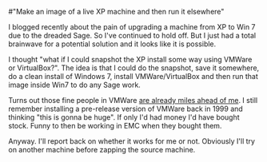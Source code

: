 #"Make an image of a live XP machine and then run it elsewhere"


 I blogged recently about the pain of upgrading a machine from XP to Win 7 due to the dreaded Sage. So I&#39;ve continued to hold off. But I just had a total brainwave for a potential solution and it looks like it is possible. <p /><div>I thought &quot;what if I could snapshot the XP install some way using VMWare or VirtualBox?&quot;. The idea is that I could do the snapshot, save it somewhere, do a clean install of Windows 7, install VMWare/VirtualBox and then run that image inside Win7 to do any Sage work.</div> <p /><div>Turns out those fine people in VMWare <a href="http://www.vmware.com/products/converter/">are already miles ahead of me</a>. I still remember installing a pre-release version of VMWare back in 1999 and thinking &quot;this is gonna be huge&quot;. If only I&#39;d had money I&#39;d have bought stock. Funny to then be working in EMC when they bought them.</div> <p /><div>Anyway. I&#39;ll report back on whether it works for me or not. Obviously I&#39;ll try on another machine before zapping the source machine.</div>
 